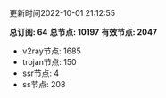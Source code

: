 更新时间2022-10-01 21:12:55

**总订阅: 64**
**总节点: 10197**
**有效节点: 2047**
- v2ray节点: 1685
- trojan节点: 150
- ssr节点: 4
- ss节点: 208
